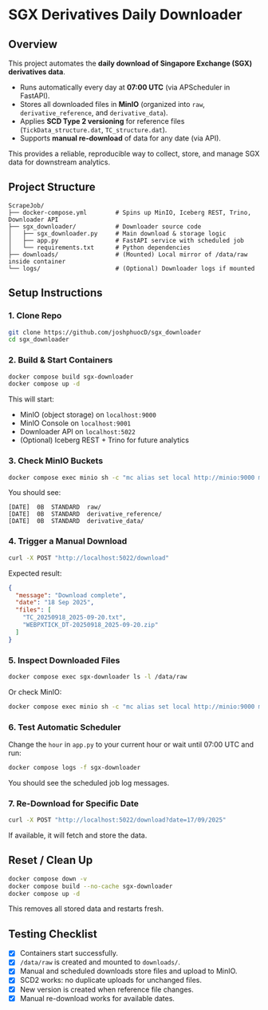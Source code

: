 # SGX Derivatives Daily Downloader

## Overview
This project automates the **daily download of Singapore Exchange (SGX) derivatives data**.

- Runs automatically every day at **07:00 UTC** (via APScheduler in FastAPI).
- Stores all downloaded files in **MinIO** (organized into `raw`, `derivative_reference`, and `derivative_data`).
- Applies **SCD Type 2 versioning** for reference files (`TickData_structure.dat`, `TC_structure.dat`).
- Supports **manual re-download** of data for any date (via API).

This provides a reliable, reproducible way to collect, store, and manage SGX data for downstream analytics.

## Project Structure

```
ScrapeJob/
├── docker-compose.yml        # Spins up MinIO, Iceberg REST, Trino, Downloader API
├── sgx_downloader/           # Downloader source code
│   ├── sgx_downloader.py     # Main download & storage logic
│   ├── app.py                # FastAPI service with scheduled job
│   └── requirements.txt      # Python dependencies
├── downloads/                # (Mounted) Local mirror of /data/raw inside container
└── logs/                     # (Optional) Downloader logs if mounted
```

## Setup Instructions

### 1. Clone Repo

```bash
git clone https://github.com/joshphuocD/sgx_downloader
cd sgx_downloader
```

### 2. Build & Start Containers

```bash
docker compose build sgx-downloader
docker compose up -d
```

This will start:
- MinIO (object storage) on `localhost:9000`
- MinIO Console on `localhost:9001`
- Downloader API on `localhost:5022`
- (Optional) Iceberg REST + Trino for future analytics

### 3. Check MinIO Buckets

```bash
docker compose exec minio sh -c "mc alias set local http://minio:9000 minio minio123 && mc ls --recursive local/datalake"
```

You should see:

```
[DATE]  0B  STANDARD  raw/
[DATE]  0B  STANDARD  derivative_reference/
[DATE]  0B  STANDARD  derivative_data/
```

### 4. Trigger a Manual Download

```bash
curl -X POST "http://localhost:5022/download"
```

Expected result:

```json
{
  "message": "Download complete",
  "date": "18 Sep 2025",
  "files": [
    "TC_20250918_2025-09-20.txt",
    "WEBPXTICK_DT-20250918_2025-09-20.zip"
  ]
}
```

### 5. Inspect Downloaded Files

```bash
docker compose exec sgx-downloader ls -l /data/raw
```

Or check MinIO:

```bash
docker compose exec minio sh -c "mc alias set local http://minio:9000 minio minio123 && mc ls --recursive local/datalake/raw"
```

### 6. Test Automatic Scheduler

Change the `hour` in `app.py` to your current hour or wait until 07:00 UTC and run:

```bash
docker compose logs -f sgx-downloader
```

You should see the scheduled job log messages.

### 7. Re-Download for Specific Date

```bash
curl -X POST "http://localhost:5022/download?date=17/09/2025"
```

If available, it will fetch and store the data.

## Reset / Clean Up

```bash
docker compose down -v
docker compose build --no-cache sgx-downloader
docker compose up -d
```

This removes all stored data and restarts fresh.

## Testing Checklist

- [x] Containers start successfully.
- [x] `/data/raw` is created and mounted to `downloads/`.
- [x] Manual and scheduled downloads store files and upload to MinIO.
- [x] SCD2 works: no duplicate uploads for unchanged files.
- [x] New version is created when reference file changes.
- [x] Manual re-download works for available dates.
